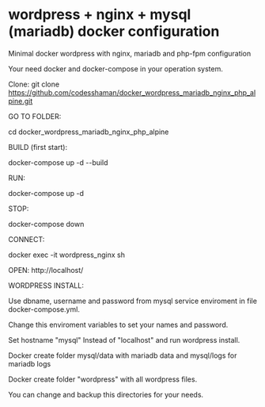 # wordpress + nginx + mysql (mariadb) docker configuration
Minimal docker wordpress with nginx, mariadb and php-fpm configuration

Your need docker and docker-compose in your operation system.

Clone: git clone https://github.com/codesshaman/docker_wordpress_mariadb_nginx_php_alpine.git

GO TO FOLDER:

cd docker_wordpress_mariadb_nginx_php_alpine

BUILD (first start):

docker-compose up -d --build

RUN:

docker-compose up -d

STOP:

docker-compose down

CONNECT:

docker exec -it wordpress_nginx sh

OPEN:
http://localhost/

WORDPRESS INSTALL:

Use dbname, username and password from mysql service enviroment in file docker-compose.yml.

Change this enviroment variables to set your names and password.

Set hostname "mysql" Instead of "localhost" and run wordpress install.

Docker create folder mysql/data with mariadb data and mysql/logs for mariadb logs

Docker create folder "wordpress" with all wordpress files.

You can change and backup this directories for your needs.
